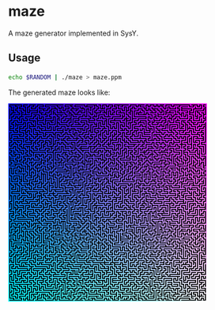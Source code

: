 # maze

A maze generator implemented in SysY.

## Usage

```sh
echo $RANDOM | ./maze > maze.ppm
```

The generated maze looks like:

![Generated maze](maze.png)
